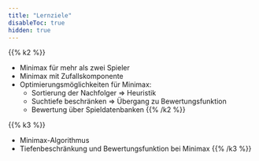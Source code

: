 ```yaml
---
title: "Lernziele"
disableToc: true
hidden: true
---
```



{{% k2 %}}
*   Minimax für mehr als zwei Spieler
*   Minimax mit Zufallskomponente
*   Optimierungsmöglichkeiten für Minimax:
    *   Sortierung der Nachfolger => Heuristik
    *   Suchtiefe beschränken => Übergang zu Bewertungsfunktion
    *   Bewertung über Spieldatenbanken
{{% /k2 %}}

{{% k3 %}}
*   Minimax-Algorithmus
*   Tiefenbeschränkung und Bewertungsfunktion bei Minimax
{{% /k3 %}}
